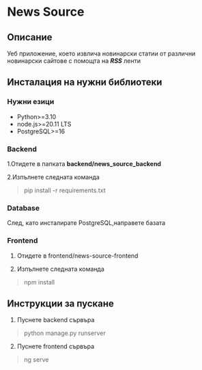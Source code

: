 # News Source

## Описание

Уеб приложение, което извлича новинарски статии от различни новинарски сайтове с помощта на ***RSS*** ленти

## Инсталация на нужни библиотеки

### Нужни езици

- Python>=3.10
- node.js>=20.11 LTS
- PostgreSQL>=16

### Backend

1.Отидете в папката **backend/news_source_backend**

2.Изпълнете следната команда

> pip install -r requirements.txt

### Database

След, като инсталирате PostgreSQL,направете базата

### Frontend

1. Отидете в frontend/news-source-frontend

2. Изпълнете следната команда

> npm install

## Инструкции за пускане

1. Пуснете backend сървъра

> python manage.py runserver

2. Пуснете frontend сървъра

> ng serve


